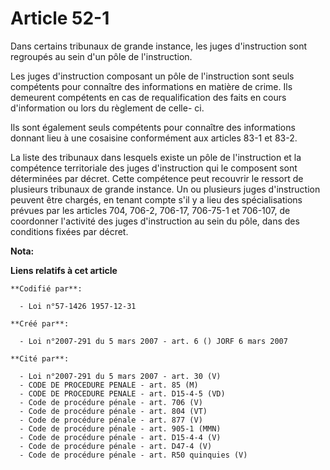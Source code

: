 # Article 52-1

Dans certains tribunaux de grande instance, les juges d'instruction sont regroupés au sein d'un pôle de l'instruction.

Les juges d'instruction composant un pôle de l'instruction sont seuls compétents pour connaître des informations en matière
de crime. Ils demeurent compétents en cas de requalification des faits en cours d'information ou lors du règlement de celle-
ci.

Ils sont également seuls compétents pour connaître des informations donnant lieu à une cosaisine conformément aux articles
83-1 et 83-2.

La liste des tribunaux dans lesquels existe un pôle de l'instruction et la compétence territoriale des juges d'instruction
qui le composent sont déterminées par décret. Cette compétence peut recouvrir le ressort de plusieurs tribunaux de grande
instance. Un ou plusieurs juges d'instruction peuvent être chargés, en tenant compte s'il y a lieu des spécialisations
prévues par les articles 704, 706-2, 706-17, 706-75-1 et 706-107, de coordonner l'activité des juges d'instruction au sein du
pôle, dans des conditions fixées par décret.

**Nota:**



**Liens relatifs à cet article**

	**Codifié par**:

	  - Loi n°57-1426 1957-12-31

	**Créé par**:

	  - Loi n°2007-291 du 5 mars 2007 - art. 6 () JORF 6 mars 2007

	**Cité par**:

	  - Loi n°2007-291 du 5 mars 2007 - art. 30 (V)
	  - CODE DE PROCEDURE PENALE - art. 85 (M)
	  - CODE DE PROCEDURE PENALE - art. D15-4-5 (VD)
	  - Code de procédure pénale - art. 706 (V)
	  - Code de procédure pénale - art. 804 (VT)
	  - Code de procédure pénale - art. 877 (V)
	  - Code de procédure pénale - art. 905-1 (MMN)
	  - Code de procédure pénale - art. D15-4-4 (V)
	  - Code de procédure pénale - art. D47-4 (V)
	  - Code de procédure pénale - art. R50 quinquies (V)
